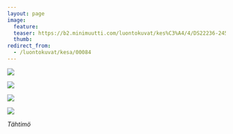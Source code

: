 ```yaml
---
layout: page
image:
  feature:
  teaser: https://b2.minimuutti.com/luontokuvat/kes%C3%A4/4/DS22236-245px.jpg
  thumb:
redirect_from:
  - /luontokuvat/kesa/00084
---
```


![](https://b2.minimuutti.com/luontokuvat/kes%C3%A4/4/DS22232-800px.jpg)

![](https://b2.minimuutti.com/luontokuvat/kes%C3%A4/4/DS22231-800px.jpg)

![](https://b2.minimuutti.com/luontokuvat/kes%C3%A4/4/DS22236-800px.jpg)

![](https://b2.minimuutti.com/luontokuvat/kes%C3%A4/4/DS22237-800px.jpg)

*Tähtimö*
